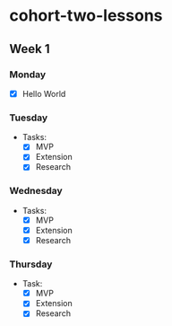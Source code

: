# cohort-two-lessons

## Week 1

### Monday

- [x] Hello World

### Tuesday

- Tasks:
    - [x] MVP
    - [x] Extension
    - [x] Research

### Wednesday

- Tasks:
    - [x] MVP
    - [x] Extension
    - [x] Research

### Thursday

- Task:
    - [x] MVP
    - [x] Extension
    - [x] Research